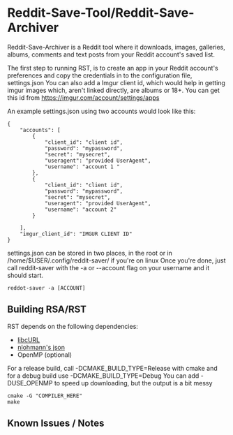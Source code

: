 # Reddit-Save-Tool/Reddit-Save-Archiver

Reddit-Save-Archiver is a Reddit tool where it downloads, images, galleries, albums, comments and text posts from your Reddit account's saved list.

The first step to running RST, is to create an app in your Reddit account's preferences and copy the credentials in to the configuration file, settings.json
You can also add a Imgur client id, which would help  in getting imgur images which, aren't linked directly, are albums or 18+. You can get this id from https://imgur.com/account/settings/apps

An example settings.json using two accounts would look like this:
```
{
    "accounts": [
        {
            "client_id": "client id",
            "password": "mypassword",
            "secret": "mysecret",
            "useragent": "provided UserAgent",
            "username": "account 1 "
        },
        {
            "client_id": "client id",
            "password": "mypassword",
            "secret": "mysecret",
            "useragent": "provided UserAgent",
            "username": "account 2"
        }

    ],
    "imgur_client_id": "IMGUR CLIENT ID"
}
```

settings.json can be stored in two places, in the root or in /home/$USER/.config/reddit-saver/ if you're on linux
Once you're done, just call reddit-saver with the -a or --account flag on your username and it should start.

```
reddot-saver -a [ACCOUNT]
```

## Building RSA/RST

RST depends on the following dependencies:

* [libcURL](https://curl.haxx.se)
* [nlohmann's json](https://github.com/nlohmann/json)
* OpenMP (optional)

For a release build, call -DCMAKE_BUILD_TYPE=Release with cmake and for a debug build use -DCMAKE_BUILD_TYPE=Debug
You can add -DUSE_OPENMP to speed up downloading, but the output is a bit messy

```
cmake -G "COMPILER_HERE"
make
```

## Known Issues / Notes

